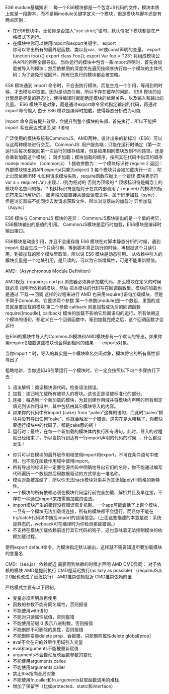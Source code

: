 ES6 module基础知识：
每一个ES6模块都是一个包含JS代码的文件，模块本质上就是一段脚本，而不是用module关键字定义一个模块，但是模块与脚本还是有两点区别：
* 在ES6模块中，无论你是否加入“use strict;”语句，默认情况下模块都是在严格模式下运行。
* 在模块中你可以使用import和export关键字。
export  
你可以导出所有的最外层函数、类以及var、let或const声明的变量。
export function foo(){}
export class Foo{};
export Var foo = ‘123’;
将组成模块公共API的声明全部导出。
当你运行的模块中包含一条import声明时，首先会加载被导入的模块；然后依赖图的深度优先遍历按顺序执行每一个模块的主体代码；为了避免形成回环，所有已执行的模块都会被忽略。

ES6 模块遇到 import 命令时，不会去执行模块，而是生成一个引用，等用到的时候，才去模块中取值。因为是动态引用，所以不存在缓存的问题。
ES6 模块的设计思想是尽量的静态化，使得编译时就能确定模块的依赖关系，以及输入和输出的变量。
ES6 模块不是对象，而是通过export命令显式指定输出的代码，再通过import命令输入
由于 ES6 模块是编译时加载，使得静态分析成为可能

import 命令具有提升效果，会提升到整个模块的头部，首先执行，所以不能把 import 写在表达式里面,如 if语句

广泛使用的模块系统有CommonJS、AMD两种，设计出来的新标准（ES6）可以与这两种模块进行交互。
CommonJS:
用户服务端；只能在运行时确定（第一次运行后每次都返回第一次运行的缓存结果，但是如果相同模块放到不同路径，还是会重新加载这个模块）；
同步加载；模块加载的顺序，按照其在代码中出现的顺序
nodejs module （commonjs）
1.接收参数为：一个模块标识符 require
2.返回： 外部模块输出的API exports(只能为object)
3.每个模块只会被加载执行一次 ，防止出现依赖闭环
4.如何请求模块失败，require函数应抛出一个错误
    模块表示符 var a = require(‘./a’) 出现./ ../则为相对的 否则为顶级的
    * 顶级标识符是概念上的模块命名空间的根。
    * 相对标识符是相对于在其内部调用了 require() 的模块的标识符来进行解析的。
服务端加载直接从硬盘读取文件，属于同步加载（sync），但是浏览器端不能同步去发请求获取文件，所以浏览器端的加载时 异步加载（Async）


ES6 模块与 CommonJS 模块的差异：
CommonJS模块输出的是一个值的拷贝，ES6模块输出的是值的引用。
CommonJS模块是运行时加载，ES6模块是编译时输出接口。

ES6模块是动态引用，并且不会缓存值
ES6 模块在对脚本静态分析的时候，遇到 import 就会生成一个只读引用，等到脚本真正执行的时候，再根据这个只读引用，到被加载的那个模块里取值，所以说 ES6 模块是动态引用。
从依赖中引入的模块变量是一个地址引用，是只读的，可以为它新增属性，可是不能重新赋值。


AMD:（Asynchronous Module Definition）

AMD规范: (require.js curl.js)
浏览器必须异步加载代码，那么模块在定义的时候就必须 指明所依赖的模块，然后 把本模块的代码写在回调函数里。模块的加载也是通过 下载—>回调 这样的过程来进行
AMD 也采用require()语句加载模块，但是不同于ComonJS，它要求两个参数
第一个参数[module]是一个数组，里面的成员就是要加载的模块
第二个参数 callback 则是加载成功后的回调函数
require([moudle], callback)
模块的加载不影响它后面语句的运行。所有依赖这个模块的语句，都定义在一个回调函数中，等到加载完成之后，这个回调函数才会运行



在ES6的模块中导入的CommonJS模块和AMD模块都有一个默认的导出，如果你用require()加载这些模块也会得到相同的结果——exports对象。

当你import * 时，导入的其实是一个模块命名空间对象，模块将它的所有属性都导出了


粗略地讲，当你通知JS引擎运行一个模块时，它一定会按照以下四个步骤执行下去：
1. 语法解析：阅读模块源代码，检查语法错误。
2. 加载：递归地加载所有被导入的模块。这也正是没被标准化的部分。
3. 连接：每遇到一个新加载的模块，为其创建作用域并将模块内声明的所有绑定填充到该作用域中，其中包括由其它模块导入的内容。
4. 如果你的代码中有import {cake} from "paleo"这样的语句，而此时“paleo”模块并没有导出任何“cake”，你就会触发一个错误。这实在是太糟糕了，你都快要运行模块中的代码了，都是cake惹的祸！
5. 运行时：最终，在每一个新加载的模块体内执行所有语句。此时，导入的过程就已经结束了，所以当执行到达有一行import声明的代码的时候……什么都没发生！


* 你只可以在模块的最外层作用域使用import和export，不可在条件语句中使用，也不能在函数作用域中使用import。
* 所有导出的标识符一定要在源代码中明确地导出它们的名称，你不能通过编写代码遍历一个数组然后用数据驱动的方式导出一堆名称。
* 模块对象被冻结了，所以你无法hack模块对象并为其添加polyfill风格的新特性。
* 一个模块的所有依赖必须在模块代码运行前完全加载、解析并且及早连接，不存在一种通过import来按需懒加载的语法。
* import模块产生的错误没有错误恢复机制。一个app可能囊括了上百个模块，一旦有一个模块无法加载或连接，所有的模块都不会运行，而且你不能在try/catch代码块中捕捉import的错误信息。（上面这些描述的本意是说：系统是静态的，webpack可在编译时为你检测那些错误。）
* 不支持在模块加载依赖前运行其它代码的钩子，这也意味着无法控制模块的依赖加载过程。

使用export default命令，为模块指定默认输出，这样就不需要知道所要加载模块的变量名

CMD:（sea.js）
依赖就近
需要用到依赖的时候才声明
AMD CMD异同：
对于依赖的模块 AMD是提前执行     CMD是延迟执行(as lazy as possible) （requireJS从2.0起也改成了延迟执行）
                          AMD推崇依赖就近  CMD推崇依赖前置



严格模式主要有以下限制。
* 变量必须声明后再使用
* 函数的参数不能有同名属性，否则报错
* 不能使用with语句
* 不能对只读属性赋值，否则报错
* 不能使用前缀 0 表示八进制数，否则报错
* 不能删除不可删除的属性，否则报错
* 不能删除变量delete prop，会报错，只能删除属性delete global[prop]
* eval不会在它的外层作用域引入变量
* eval和arguments不能被重新赋值
* arguments不会自动反映函数参数的变化
* 不能使用arguments.callee
* 不能使用arguments.caller
* 禁止this指向全局对象
* 不能使用fn.caller和fn.arguments获取函数调用的堆栈
* 增加了保留字（比如protected、static和interface）

